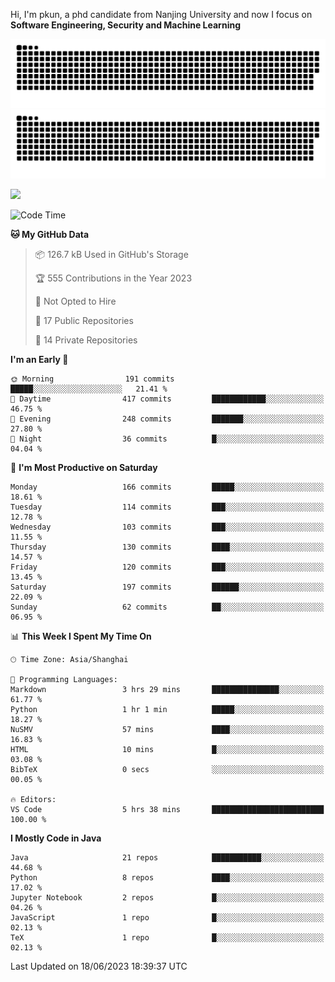 Hi, I'm pkun, a phd candidate from Nanjing University and now I focus on **Software Engineering, Security and Machine Learning**

![GitHub Snake Light](https://github.com/pppppkun/pppppkun/blob/output/github-snake.svg#gh-light-mode-only)
![GitHub Snake dark](https://github.com/pppppkun/pppppkun/blob/output/github-snake-dark.svg#gh-dark-mode-only)

![](https://komarev.com/ghpvc/?username=pppppkun)
<!--START_SECTION:waka-->
![Code Time](http://img.shields.io/badge/Code%20Time-1%2C754%20hrs%2042%20mins-blue)

**🐱 My GitHub Data** 

> 📦 126.7 kB Used in GitHub's Storage 
 > 
> 🏆 555 Contributions in the Year 2023
 > 
> 🚫 Not Opted to Hire
 > 
> 📜 17 Public Repositories 
 > 
> 🔑 14 Private Repositories 
 > 
**I'm an Early 🐤** 

```text
🌞 Morning                191 commits         █████░░░░░░░░░░░░░░░░░░░░   21.41 % 
🌆 Daytime                417 commits         ████████████░░░░░░░░░░░░░   46.75 % 
🌃 Evening                248 commits         ███████░░░░░░░░░░░░░░░░░░   27.80 % 
🌙 Night                  36 commits          █░░░░░░░░░░░░░░░░░░░░░░░░   04.04 % 
```
📅 **I'm Most Productive on Saturday** 

```text
Monday                   166 commits         █████░░░░░░░░░░░░░░░░░░░░   18.61 % 
Tuesday                  114 commits         ███░░░░░░░░░░░░░░░░░░░░░░   12.78 % 
Wednesday                103 commits         ███░░░░░░░░░░░░░░░░░░░░░░   11.55 % 
Thursday                 130 commits         ████░░░░░░░░░░░░░░░░░░░░░   14.57 % 
Friday                   120 commits         ███░░░░░░░░░░░░░░░░░░░░░░   13.45 % 
Saturday                 197 commits         ██████░░░░░░░░░░░░░░░░░░░   22.09 % 
Sunday                   62 commits          ██░░░░░░░░░░░░░░░░░░░░░░░   06.95 % 
```


📊 **This Week I Spent My Time On** 

```text
🕑︎ Time Zone: Asia/Shanghai

💬 Programming Languages: 
Markdown                 3 hrs 29 mins       ███████████████░░░░░░░░░░   61.77 % 
Python                   1 hr 1 min          █████░░░░░░░░░░░░░░░░░░░░   18.27 % 
NuSMV                    57 mins             ████░░░░░░░░░░░░░░░░░░░░░   16.83 % 
HTML                     10 mins             █░░░░░░░░░░░░░░░░░░░░░░░░   03.08 % 
BibTeX                   0 secs              ░░░░░░░░░░░░░░░░░░░░░░░░░   00.05 % 

🔥 Editors: 
VS Code                  5 hrs 38 mins       █████████████████████████   100.00 % 
```

**I Mostly Code in Java** 

```text
Java                     21 repos            ███████████░░░░░░░░░░░░░░   44.68 % 
Python                   8 repos             ████░░░░░░░░░░░░░░░░░░░░░   17.02 % 
Jupyter Notebook         2 repos             █░░░░░░░░░░░░░░░░░░░░░░░░   04.26 % 
JavaScript               1 repo              █░░░░░░░░░░░░░░░░░░░░░░░░   02.13 % 
TeX                      1 repo              █░░░░░░░░░░░░░░░░░░░░░░░░   02.13 % 
```




 Last Updated on 18/06/2023 18:39:37 UTC
<!--END_SECTION:waka-->
